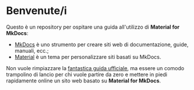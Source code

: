 # Benvenute/i

Questo è un repository per ospitare una guida all'utilizzo di **Material for MkDocs**:

- [MkDocs](https://www.mkdocs.org/) è uno strumento per creare siti web di documentazione, guide, manuali, ecc.;
- [Material](https://squidfunk.github.io/mkdocs-material/) è un tema per personalizzare siti basati su MkDocs.

Non vuole rimpiazzare la [fantastica guida ufficiale](https://squidfunk.github.io/mkdocs-material/getting-started/), ma essere un comodo trampolino di lancio per chi vuole partire da zero e mettere in piedi rapidamente online un sito web basato su **Material for MkDocs**.
